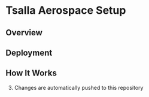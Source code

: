 # Tsalla Aerospace Setup




## Overview

## Deployment


## How It Works

3. Changes are automatically pushed to this repository
